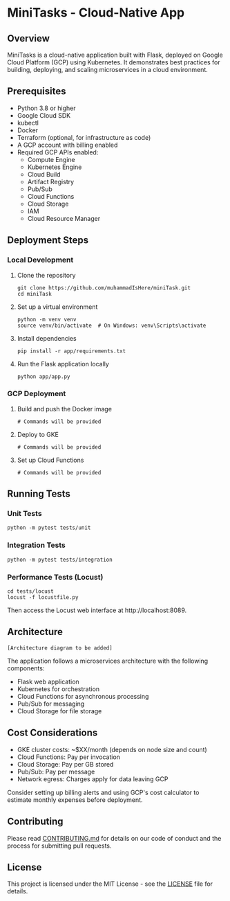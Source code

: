 # MiniTasks - Cloud-Native App

## Overview
MiniTasks is a cloud-native application built with Flask, deployed on Google Cloud Platform (GCP) using Kubernetes. It demonstrates best practices for building, deploying, and scaling microservices in a cloud environment.

## Prerequisites
- Python 3.8 or higher
- Google Cloud SDK
- kubectl
- Docker
- Terraform (optional, for infrastructure as code)
- A GCP account with billing enabled
- Required GCP APIs enabled:
  - Compute Engine
  - Kubernetes Engine
  - Cloud Build
  - Artifact Registry
  - Pub/Sub
  - Cloud Functions
  - Cloud Storage
  - IAM
  - Cloud Resource Manager

## Deployment Steps
### Local Development
1. Clone the repository
   ```
   git clone https://github.com/muhammadIsHere/miniTask.git
   cd miniTask
   ```

2. Set up a virtual environment
   ```
   python -m venv venv
   source venv/bin/activate  # On Windows: venv\Scripts\activate
   ```

3. Install dependencies
   ```
   pip install -r app/requirements.txt
   ```

4. Run the Flask application locally
   ```
   python app/app.py
   ```

### GCP Deployment
1. Build and push the Docker image
   ```
   # Commands will be provided
   ```

2. Deploy to GKE
   ```
   # Commands will be provided
   ```

3. Set up Cloud Functions
   ```
   # Commands will be provided
   ```

## Running Tests
### Unit Tests
```
python -m pytest tests/unit
```

### Integration Tests
```
python -m pytest tests/integration
```

### Performance Tests (Locust)
```
cd tests/locust
locust -f locustfile.py
```
Then access the Locust web interface at http://localhost:8089.

## Architecture
```
[Architecture diagram to be added]
```

The application follows a microservices architecture with the following components:
- Flask web application
- Kubernetes for orchestration
- Cloud Functions for asynchronous processing
- Pub/Sub for messaging
- Cloud Storage for file storage

## Cost Considerations
- GKE cluster costs: ~$XX/month (depends on node size and count)
- Cloud Functions: Pay per invocation
- Cloud Storage: Pay per GB stored
- Pub/Sub: Pay per message
- Network egress: Charges apply for data leaving GCP

Consider setting up billing alerts and using GCP's cost calculator to estimate monthly expenses before deployment.

## Contributing
Please read [CONTRIBUTING.md](CONTRIBUTING.md) for details on our code of conduct and the process for submitting pull requests.

## License
This project is licensed under the MIT License - see the [LICENSE](LICENSE) file for details. 